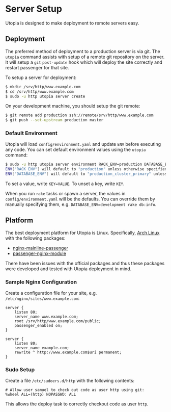 # Server Setup

Utopia is designed to make deployment to remote servers easy.

## Deployment

The preferred method of deployment to a production server is via git. The `utopia` command assists with setup of a remote git repository on the server. It will setup a `git` `post-update` hook which will deploy the site correctly and restart passenger for that site.

To setup a server for deployment:

```bash
$ mkdir /srv/http/www.example.com
$ cd /srv/http/www.example.com
$ sudo -u http utopia server create
```

On your development machine, you should setup the git remote:

```bash
$ git remote add production ssh://remote/srv/http/www.example.com
$ git push --set-upstream production master
```

### Default Environment

Utopia will load `config/environment.yaml` and update `ENV` before executing any code. You can set default environment values using the `utopia` command:

```bash
$ sudo -u http utopia server environment RACK_ENV=production DATABASE_ENV=production_cluster_primary
ENV["RACK_ENV"] will default to "production" unless otherwise specified.
ENV["DATABASE_ENV"] will default to "production_cluster_primary" unless otherwise specified.
```

To set a value, write `KEY=VALUE`. To unset a key, write `KEY`.

When you run `rake` tasks or spawn a server, the values in `config/environment.yaml` will be the defaults. You can override them by manually specifying them, e.g. `DATABASE_ENV=development rake db:info`.

## Platform

The best deployment platform for Utopia is Linux. Specifically, [Arch Linux](https://www.archlinux.org/) with the following packages:

- [nginx-mainline-passenger](https://aur.archlinux.org/packages/nginx-mainline-passenger/)
- [passenger-nginx-module](https://aur.archlinux.org/packages/passenger-nginx-module/)

There have been issues with the official packages and thus these packages were developed and tested with Utopia deployment in mind.

### Sample Nginx Configuration

Create a configuration file for your site, e.g. `/etc/nginx/sites/www.example.com`:

```nginx
server {
	listen 80;
	server_name www.example.com;
	root /srv/http/www.example.com/public;
	passenger_enabled on;
}

server {
	listen 80;
	server_name example.com;
	rewrite ^ http://www.example.com$uri permanent;
}
```

### Sudo Setup

Create a file `/etc/sudoers.d/http` with the following contents:

```sudoers
# Allow user samuel to check out code as user http using git:
%wheel ALL=(http) NOPASSWD: ALL
```

This allows the deploy task to correctly checkout code as user `http`.

